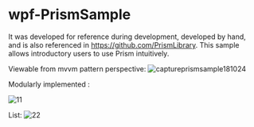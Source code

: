 # wpf-PrismSample

It was developed for reference during development, developed by hand, and is also referenced in https://github.com/PrismLibrary. This sample allows introductory users to use Prism intuitively.

Viewable from mvvm pattern perspective:
![captureprismsample181024](https://user-images.githubusercontent.com/44364874/47385328-a1f90680-d744-11e8-8b77-95cee0061697.PNG)

Modularly implemented :

![11](https://user-images.githubusercontent.com/44364874/47385813-ffda1e00-d745-11e8-81e9-f8019405dfde.PNG)

List:
![22](https://user-images.githubusercontent.com/44364874/47386235-1e8ce480-d747-11e8-9aaf-2033cb98270d.PNG)

